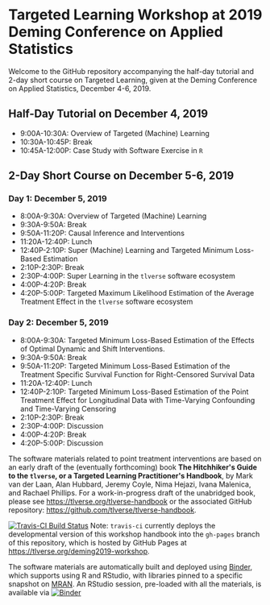 # Targeted Learning Workshop at 2019 Deming Conference on Applied Statistics

Welcome to the GitHub repository accompanying the half-day tutorial and 2-day 
short course on Targeted Learning, given at the Deming Conference on Applied 
Statistics, December 4-6, 2019. 

## Half-Day Tutorial on December 4, 2019

* 9:00A-10:30A: Overview of Targeted (Machine) Learning 
* 10:30A-10:45P: Break
* 10:45A-12:00P: Case Study with Software Exercise in `R` 

## 2-Day Short Course on December 5-6, 2019
### Day 1: December 5, 2019  

* 8:00A-9:30A: Overview of Targeted (Machine) Learning 
* 9:30A-9:50A: Break
* 9:50A-11:20P: Causal Inference and Interventions
* 11:20A-12:40P: Lunch
* 12:40P-2:10P: Super (Machine) Learning and Targeted Minimum Loss-Based 
  Estimation 
* 2:10P-2:30P: Break
* 2:30P-4:00P: Super Learning in the `tlverse` software ecosystem
* 4:00P-4:20P: Break
* 4:20P-5:00P: Targeted Maximum Likelihood Estimation of the Average Treatment 
  Effect in the `tlverse` software ecosystem

### Day 2: December 5, 2019  

* 8:00A-9:30A: Targeted Minimum Loss-Based Estimation of the Effects of Optimal 
  Dynamic and Shift Interventions.
* 9:30A-9:50A: Break
* 9:50A-11:20P: Targeted Minimum Loss-Based Estimation of the Treatment 
  Specific Survival Function for Right-Censored Survival Data
* 11:20A-12:40P: Lunch
* 12:40P-2:10P: Targeted Minimum Loss-Based Estimation of the Point Treatment 
  Effect for Longitudinal Data with Time-Varying Confounding and Time-Varying Censoring 
* 2:10P-2:30P: Break
* 2:30P-4:00P: Discussion
* 4:00P-4:20P: Break
* 4:20P-5:00P: Discussion

The software materials related to point treatment interventions are based on an 
early draft of the (eventually forthcoming) book **The Hitchhiker's Guide to the 
`tlverse`, or a Targeted Learning Practitioner's Handbook**, by Mark van der 
Laan, Alan Hubbard, Jeremy Coyle, Nima Hejazi, Ivana Malenica, and Rachael 
Phillips. For a work-in-progress draft of the unabridged book, please see 
https://tlverse.org/tlverse-handbook or the associated GitHub 
repository: https://github.com/tlverse/tlverse-handbook.

[![Travis-CI Build Status](https://travis-ci.com/tlverse/deming2019-workshop.svg?branch=master)](https://travis-ci.com/tlverse/deming2019-workshop)
Note: `travis-ci` currently deploys the developmental version of this workshop
handbook into the `gh-pages` branch of this repository, which is hosted by
GitHub Pages at https://tlverse.org/deming2019-workshop.

The software materials are automatically built and deployed using
[Binder](https://github.com/jupyterhub/binderhub), which supports using R
and RStudio, with libraries pinned to a specific snapshot on
[MRAN](https://mran.microsoft.com/documents/rro/reproducibility). An
RStudio session, pre-loaded with all the materials, is available via
[![Binder](http://mybinder.org/badge_logo.svg)](http://mybinder.org/v2/gh/tlverse/deming2019-workshop/master?urlpath=rstudio)
